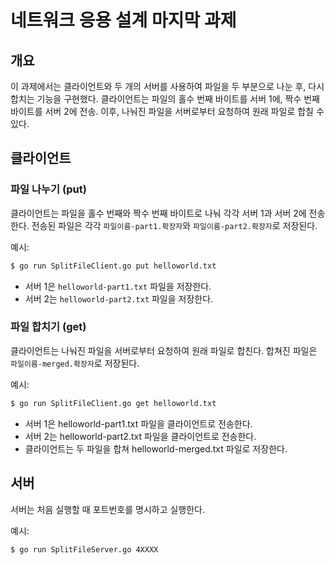# 네트워크 응용 설계 마지막 과제

## 개요

이 과제에서는 클라이언트와 두 개의 서버를 사용하여 파일을 두 부분으로 나눈 후, 다시 합치는 기능을 구현했다. 클라이언트는 파일의 홀수 번째 바이트를 서버 1에, 짝수 번째 바이트를 서버 2에 전송. 이후, 나눠진 파일을 서버로부터 요청하여 원래 파일로 합칠 수 있다.

## 클라이언트

### 파일 나누기 (put)

클라이언트는 파일을 홀수 번째와 짝수 번째 바이트로 나눠 각각 서버 1과 서버 2에 전송한다. 전송된 파일은 각각 `파일이름-part1.확장자`와 `파일이름-part2.확장자`로 저장된다.

예시:
```sh
$ go run SplitFileClient.go put helloworld.txt
```
- 서버 1은 `helloworld-part1.txt` 파일을 저장한다.
- 서버 2는 `helloworld-part2.txt` 파일을 저장한다.

### 파일 합치기 (get)

클라이언트는 나눠진 파일을 서버로부터 요청하여 원래 파일로 합친다. 합쳐진 파일은 `파일이름-merged.확장자`로 저장된다.

예시:
```sh
$ go run SplitFileClient.go get helloworld.txt
```
- 서버 1은 helloworld-part1.txt 파일을 클라이언트로 전송한다.
- 서버 2는 helloworld-part2.txt 파일을 클라이언트로 전송한다.
- 클라이언트는 두 파일을 합쳐 helloworld-merged.txt 파일로 저장한다.

## 서버

서버는 처음 실행할 때 포트번호를 명시하고 실행한다.

예시:
```sh
$ go run SplitFileServer.go 4XXXX
```
